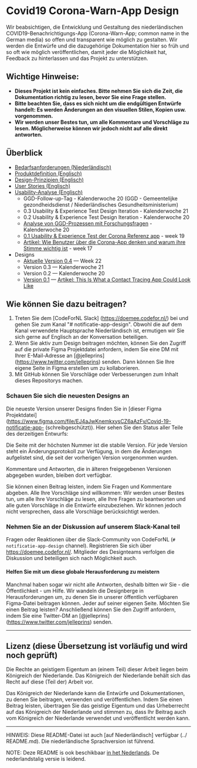 
# Covid19 Corona-Warn-App Design

Wir beabsichtigen, die Entwicklung und Gestaltung des niederländischen COVID19-Benachrichtigungs-App (Corona-Warn-App; common name in the German media) so offen und transparent wie möglich zu gestalten. Wir werden die Entwürfe und die dazugehörige Dokumentation hier so früh und so oft wie möglich veröffentlichen, damit jeder die Möglichkeit hat, Feedback zu hinterlassen und das Projekt zu unterstützen.


## Wichtige Hinweise:
* **Dieses Projekt ist kein einfaches. Bitte nehmen Sie sich die Zeit, die Dokumentation richtig zu lesen, bevor Sie eine Frage stellen.**
* **Bitte beachten Sie, dass es sich nicht um die endgültigen Entwürfe handelt: Es werden Änderungen an den visuellen Stilen, Kopien usw. vorgenommen.**
* **Wir werden unser Bestes tun, um alle Kommentare und Vorschläge zu lesen. Möglicherweise können wir jedoch nicht auf alle direkt antworten.**

## Überblick
* [Bedarfsanforderungen (Niederländisch)](https://www.rijksoverheid.nl/onderwerpen/coronavirus-app/documenten/publicaties/2020/05/19/programma-van-eisen)
* [Produktdefinition (Englisch)](https://github.com/minvws/nl-covid19-notification-app-design/blob/master/translations/product-definition.md)
* [Design-Prinzipien (Englisch)](https://github.com/minvws/nl-covid19-notification-app-design/blob/master/translations/product-definition.en.md)
* [User Stories (Englisch)](https://github.com/minvws/nl-covid19-notification-app-design/blob/master/translations/job-stories.md)
* [Usability-Analyse (Englisch)](https://github.com/minvws/nl-covid19-notification-app-design/blob/master/translations/usability-research.md)
  * GGD-Follow-up-Tag - Kalenderwoche 20 (GGD - Gemeentelijke gezondheidsdienst / Niederländisches Gesundheitsministerium)
  * 0.3 Usability & Experience Test Design Iteration - Kalenderwoche 21
  * 0.2 Usability & Experience Test Design Iteration - Kalenderwoche 20
  * [Analyse von GGD-Prozessen mit Forschungsfragen](https://miro.com/app/board/o9J_ks176Fk=/) - Kalenderwoche 20
  * [0.1 Usability & Experience Test der Corona Referenz app](https://corona.sticktailapp.com/study-share/VJBHjC35hae9/usability-experience-test-van-corona-referentie-app-972/) - week 19
  * [Artikel: Wie Benutzer über die Corona-App denken und warum ihre Stimme wichtig ist](http://corona.sticktailapp.com/study-share/vvvH2cNcFQTC/verkennend-onderzoek-corona-apps-735/) - week 17
* Designs
  * [Aktuelle Version 0.4](https://www.figma.com/file/EJ4aJwKnemkxysCZ6aAzFv/Covid-19-notificatie-app-(Read-only)) — Week 22
  * Version 0.3 — Kalenderwoche 21
  * Version 0.2 — Kalenderwoche 20
  * [Version 0.1](https://www.figma.com/file/wmShfQYISsfW9rle8plc5n/Contact-tracing---Public?node-id=1%3A18851) — [Artikel: This Is What a Contact Tracing App Could Look Like](https://onezero.medium.com/openui-a6b9c3d741de)

## Wie können Sie dazu beitragen?

1. Treten Sie dem [CodeForNL Slack] (https://doemee.codefor.nl/) bei und gehen Sie zum Kanal "# notificatie-app-design". Obwohl die auf dem Kanal verwendete Hauptsprache Niederländisch ist, ermutigen wir Sie sich gerne auf Englisch an der Konversation beteiligen.
2. Wenn Sie aktiv zum Design beitragen möchten, können Sie den Zugriff auf die private Figma Projektdatei anfordern, indem Sie eine DM mit Ihrer E-Mail-Adresse an [@jelleprins] (https://www.twitter.com/jelleprins) senden. Dann können Sie Ihre eigene Seite in Figma erstellen um zu kollaborieren.
3. Mit GitHub können Sie Vorschläge oder Verbesserungen zum Inhalt dieses Repositorys machen.

### Schauen Sie sich die neuesten Designs an

Die neueste Version unserer Designs finden Sie in [dieser Figma Projektdatei] (https://www.figma.com/file/EJ4aJwKnemkxysCZ6aAzFv/Covid-19-notificatie-app- (schreibgeschützt)). Hier sehen Sie den Status aller Teile des derzeitigen Entwurfs: 

Die Seite mit der höchsten Nummer ist die stabile Version. Für jede Version steht ein Änderungsprotokoll zur Verfügung, in dem die Änderungen aufgelistet sind, die seit der vorherigen Version vorgenommen wurden.

Kommentare und Antworten, die in älteren freigegebenen Versionen abgegeben wurden, bleiben dort verfügbar.

Sie können einen Beitrag leisten, indem Sie Fragen und Kommentare abgeben. Alle Ihre Vorschläge sind willkommen: Wir werden unser Bestes tun, um alle Ihre Vorschläge zu lesen, alle Ihre Fragen zu beantworten und alle guten Vorschläge in die Entwürfe einzubeziehen. Wir können jedoch nicht versprechen, dass alle Vorschläge berücksichtigt werden.

### Nehmen Sie an der Diskussion auf unserem Slack-Kanal teil

Fragen oder Reaktionen über die Slack-Community von CodeForNL (`# notificatie-app-design` channel). Registrieren Sie sich über https://doemee.codefor.nl/. Mitglieder des Designteams verfolgen die Diskussion und beteiligen sich nach Möglichkeit auch.

#### Helfen Sie mit um diese globale Herausforderung zu meistern

Manchmal haben sogar wir nicht alle Antworten, deshalb bitten wir Sie - die Öffentlichkeit - um Hilfe. Wir wandeln die Designberge in Herausforderungen um, zu denen Sie in unserer öffentlich verfügbaren Figma-Datei beitragen können. Jeder auf seiner eigenen Seite. Möchten Sie einen Beitrag leisten? Anschließend können Sie den Zugriff anfordern, indem Sie eine Twitter-DM an [@jelleprins] (https://www.twitter.com/jelleprins) senden.

---

## Lizenz (diese Übersetzung ist vorläufig und wird noch geprüft)

Die Rechte an geistigem Eigentum an (einem Teil) dieser Arbeit liegen beim Königreich der Niederlande. Das Königreich der Niederlande behält sich das Recht auf diese (Teil der) Arbeit vor.

Das Königreich der Niederlande kann die Entwürfe und Dokumentationen, zu denen Sie beitragen, verwenden und veröffentlichen. Indem Sie einen Beitrag leisten, übertragen Sie das geistige Eigentum und das Urheberrecht auf das Königreich der Niederlande und stimmen zu, dass Ihr Beitrag auch vom Königreich der Niederlande verwendet und veröffentlicht werden kann.

---

HINWEIS: Diese README-Datei ist auch [auf Niederländisch] verfügbar (../ README.md). Die niederländische Sprachversion ist führend.

NOTE: Deze README is ook beschikbaar [in het Nederlands](../README.md). De nederlandstalig versie is leidend.

